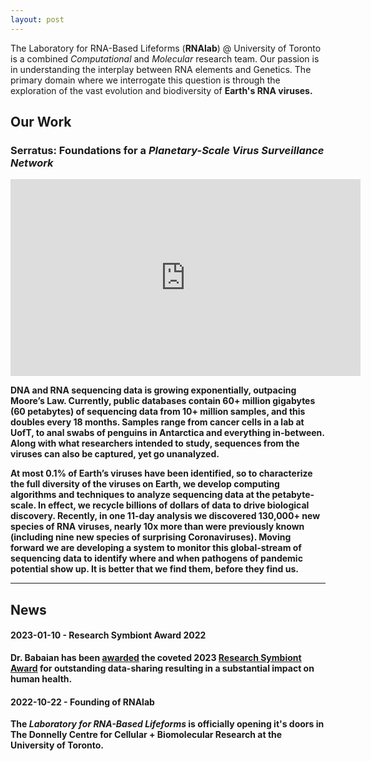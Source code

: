 ```yaml
---
layout: post
---
```


The Laboratory for RNA-Based Lifeforms (<b>RNAlab</b>) @ University of Toronto is a combined <i>Computational</i> and <i>Molecular</i> research team. Our passion is in understanding the interplay between RNA elements and Genetics. The primary domain where we interrogate this question is through the exploration of the vast evolution and biodiversity of <b>Earth's RNA viruses<b>. <br>


## Our Work

### Serratus: Foundations for a *Planetary-Scale Virus Surveillance Network*

<iframe width="560" height="315" src="https://www.youtube.com/embed/ckulYdtTEa0" title="YouTube video player" frameborder="0" allow="accelerometer; autoplay; clipboard-write; encrypted-media; gyroscope; picture-in-picture; web-share" allowfullscreen></iframe>

DNA and RNA sequencing data is growing exponentially, outpacing Moore’s Law. Currently, public databases contain 60+ million gigabytes (60 petabytes) of sequencing data from 10+ million samples, and this doubles every 18 months. Samples range from cancer cells in a lab at UofT, to anal swabs of penguins in Antarctica and everything in-between. Along with what researchers intended to study, sequences from the viruses can also be captured, yet go unanalyzed.

At most 0.1% of Earth’s viruses have been identified, so to characterize the full diversity of the viruses on Earth, we develop computing algorithms and techniques to analyze sequencing data at the <b>petabyte-scale</b>. In effect, we recycle billions of dollars of data to drive biological discovery. Recently, in one 11-day analysis we discovered 130,000+ new species of RNA viruses, nearly 10x more than were previously known (including nine new species of surprising Coronaviruses). Moving forward we are developing a system to monitor this global-stream of sequencing data to identify where and when pathogens of pandemic potential show up. It is better that we find them, before they find us.

------------------------------------------------------------------------------

## News

#### 2023-01-10 - Research Symbiont Award 2022

Dr. Babaian has been [awarded](https://twitter.com/jbrianbyrd/status/1614433561079062531) the coveted 2023 [Research Symbiont Award](https://researchsymbionts.org/) for outstanding data-sharing resulting in a substantial impact on human health.  

#### 2022-10-22 - Founding of RNAlab

The *Laboratory for RNA-Based Lifeforms* is officially opening it's doors in The Donnelly Centre for Cellular + Biomolecular Research at the University of Toronto.